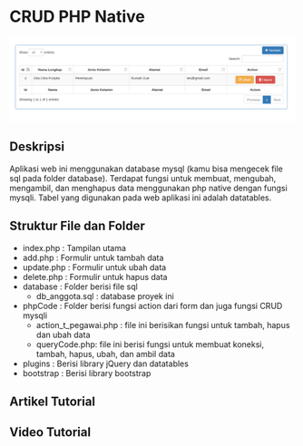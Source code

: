 # CRUD PHP Native
![Output Website](/image/CRUD-PHP-Native-versi-1-0.png)

## Deskripsi
Aplikasi web ini menggunakan database mysql (kamu bisa mengecek file sql pada folder database). Terdapat fungsi untuk membuat, mengubah, mengambil, dan menghapus data menggunakan php native dengan fungsi mysqli. Tabel yang digunakan pada web aplikasi ini adalah datatables. 

## Struktur File dan Folder

- index.php : Tampilan utama
- add.php : Formulir untuk tambah data
- update.php : Formulir untuk ubah data
- delete.php : Formulir untuk hapus data
- database : Folder berisi file sql
	- db_anggota.sql : database proyek ini
- phpCode : Folder berisi fungsi action dari form dan juga fungsi CRUD mysqli
	- action_t_pegawai.php : file ini berisikan fungsi untuk tambah, hapus dan ubah data
	- queryCode.php: file ini berisi fungsi untuk membuat koneksi, tambah, hapus, ubah, dan ambil data
- plugins : Berisi library jQuery dan datatables
- bootstrap : Berisi library bootstrap

## Artikel Tutorial

## Video Tutorial
